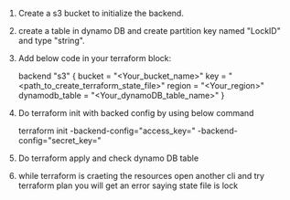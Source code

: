 1. Create a s3 bucket to initialize the backend.
2. create a table in dynamo DB and create partition key named "LockID" and type "string".
3. Add below code in your terraform block:

   backend "s3" {
    bucket = "<Your_bucket_name>"
    key    = "<path_to_create_terraform_state_file>"
    region = "<Your_region>"
    dynamodb_table = "<Your_dynamoDB_table_name>"
  }

4. Do terraform init with backed config by using below command
   
   terraform init -backend-config="access_key=<your access key>" -backend-config="secret_key=<your secret key>"

5. Do terraform apply and check dynamo DB table

6. while terraform is craeting the resources open another cli and try terraform plan you will get an error saying state file is lock